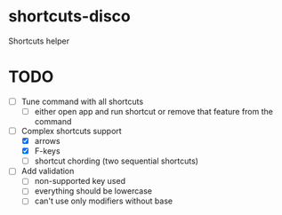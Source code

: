 # shortcuts-disco
Shortcuts helper

# TODO
- [ ] Tune command with all shortcuts
    - [ ] either open app and run shortcut or remove that feature from the command
- [ ] Complex shortcuts support
    - [x] arrows
    - [x] F-keys
    - [ ] shortcut chording (two sequential shortcuts)
- [ ]  Add validation
    - [ ] non-supported key used
    - [ ] everything should be lowercase
    - [ ] can't use only modifiers without base
